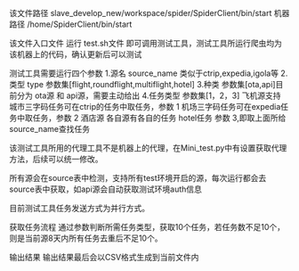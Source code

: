 该文件路径 slave_develop_new/workspace/spider/SpiderClient/bin/start
机器路径  /home/SpiderClient/bin/start

该文件入口文件
运行  test.sh文件   即可调用测试工具，测试工具所运行爬虫均为该机器上的代码，确认更新后可以测试

测试工具需要运行四个参数
1.源名 source_name   类似于ctrip,expedia,igola等
2.类型 type 参数集[flight,roundflight,multiflight,hotel]
3.种类 参数集[ota,api]目前分为 ota源 和 api源，需要主动给出
4.任务类型 参数集[1，2，3] 飞机源支持 城市三字码任务可在ctrip的任务中取任务，参数 1
                   机场三字码任务可在expedia任务中取任务，参数 2
          酒店源  各自源有各自的任务  hotel任务  参数 3,即取上面所给source_name查找任务

该测试工具所用的代理工具不是机器上的代理，在Mini_test.py中有设置获取代理方法，后续可以统一修改。

所有源会在source表中检测，支持所有test环境开启的源，每次运行都会去source表中获取，如api源会自动获取测试环境auth信息

目前测试工具任务发送方式为并行方式。

获取任务流程
通过参数判断所需任务类型，获取10个任务，若任务数不足10个，则是当前源8天内所有任务去重后不足10个。

输出结果
输出结果最后会以CSV格式生成到当前文件内



